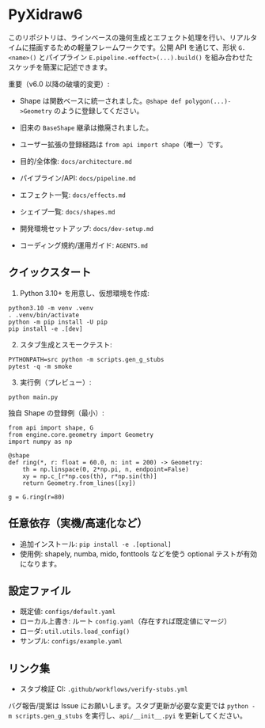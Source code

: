 # PyXidraw6

このリポジトリは、ラインベースの幾何生成とエフェクト処理を行い、リアルタイムに描画するための軽量フレームワークです。公開 API を通じて、形状 `G.<name>()` とパイプライン `E.pipeline.<effect>(...).build()` を組み合わせたスケッチを簡潔に記述できます。

重要（v6.0 以降の破壊的変更）:
- Shape は関数ベースに統一されました。`@shape def polygon(...)->Geometry` のように登録してください。
- 旧来の `BaseShape` 継承は撤廃されました。
- ユーザー拡張の登録経路は `from api import shape`（唯一）です。

- 目的/全体像: `docs/architecture.md`
- パイプライン/API: `docs/pipeline.md`
- エフェクト一覧: `docs/effects.md`
- シェイプ一覧: `docs/shapes.md`
- 開発環境セットアップ: `docs/dev-setup.md`
- コーディング規約/運用ガイド: `AGENTS.md`

## クイックスタート

1) Python 3.10+ を用意し、仮想環境を作成:
```
python3.10 -m venv .venv
. .venv/bin/activate
python -m pip install -U pip
pip install -e .[dev]
```

2) スタブ生成とスモークテスト:
```
PYTHONPATH=src python -m scripts.gen_g_stubs
pytest -q -m smoke
```

3) 実行例（プレビュー）:
```
python main.py
```

独自 Shape の登録例（最小）:
```
from api import shape, G
from engine.core.geometry import Geometry
import numpy as np

@shape
def ring(*, r: float = 60.0, n: int = 200) -> Geometry:
    th = np.linspace(0, 2*np.pi, n, endpoint=False)
    xy = np.c_[r*np.cos(th), r*np.sin(th)]
    return Geometry.from_lines([xy])

g = G.ring(r=80)
```

## 任意依存（実機/高速化など）

- 追加インストール: `pip install -e .[optional]`
- 使用例: shapely, numba, mido, fonttools などを使う optional テストが有効になります。

## 設定ファイル

- 既定値: `configs/default.yaml`
- ローカル上書き: ルート `config.yaml`（存在すれば既定値にマージ）
- ローダ: `util.utils.load_config()`
- サンプル: `configs/example.yaml`

## リンク集

- スタブ検証 CI: `.github/workflows/verify-stubs.yml`

バグ報告/提案は Issue にお願いします。スタブ更新が必要な変更では `python -m scripts.gen_g_stubs` を実行し、`api/__init__.pyi` を更新してください。
